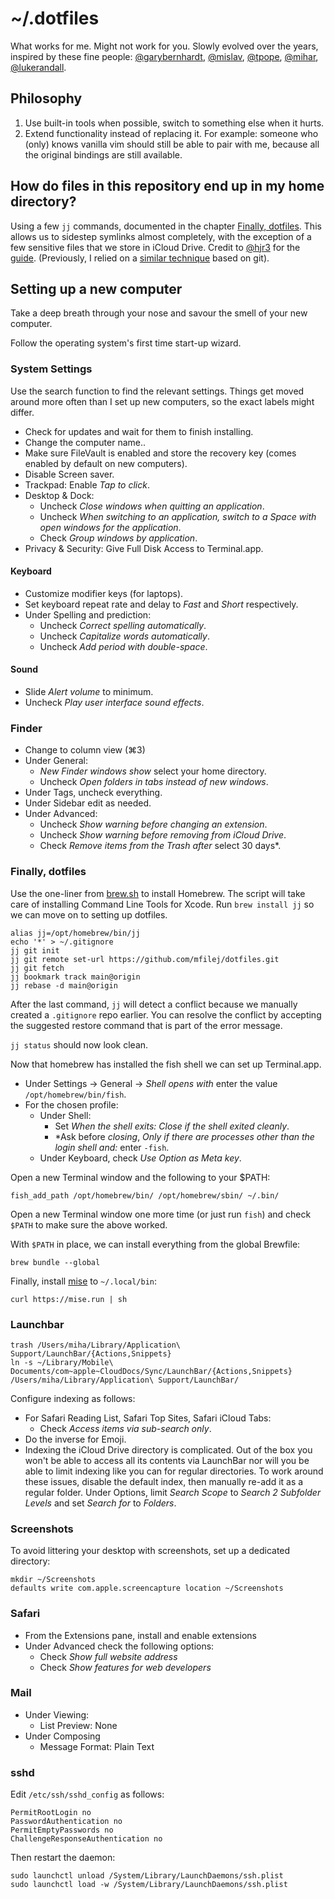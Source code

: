 # ~/.dotfiles

What works for me. Might not work for you. Slowly evolved over the years, inspired by these fine people: [@garybernhardt], [@mislav], [@tpope], [@mihar], [@lukerandall].


## Philosophy

1) Use built-in tools when possible, switch to something else when it hurts.
2) Extend functionality instead of replacing it. For example: someone who (only) knows vanilla vim should still be able to pair with me, because all the original bindings are still available.


## How do files in this repository end up in my home directory?

Using a few `jj` commands, documented in the chapter [Finally, dotfiles](#finally-dotfiles). This allows us to sidestep symlinks almost completely, with the exception of a few sensitive files that we store in iCloud Drive. Credit to [@hjr3] for the [guide][jj-dotfiles-guide]. (Previously, I relied on a [similar technique][git-dotfiles-guide] based on git).


## Setting up a new computer

Take a deep breath through your nose and savour the smell of your new computer.

Follow the operating system's first time start-up wizard. 


### System Settings

Use the search function to find the relevant settings.
Things get moved around more often than I set up new computers, so the exact labels might differ.

- Check for updates and wait for them to finish installing.
- Change the computer name..
- Make sure FileVault is enabled and store the recovery key (comes enabled by default on new computers).
- Disable Screen saver.
- Trackpad: Enable *Tap to click*.
- Desktop & Dock:
  - Uncheck *Close windows when quitting an application*.  
  - Uncheck *When switching to an application, switch to a
  Space with open windows for the application*.
  - Check *Group windows by application*.
- Privacy & Security: Give Full Disk Access to Terminal.app.


#### Keyboard

- Customize modifier keys (for laptops).
- Set keyboard repeat rate and delay to *Fast* and *Short* respectively.
- Under Spelling and prediction:
  - Uncheck *Correct spelling automatically*.
  - Uncheck *Capitalize words automatically*.
  - Uncheck *Add period with double-space*.


#### Sound

- Slide *Alert volume* to minimum.
- Uncheck *Play user interface sound effects*.


### Finder

- Change to column view (⌘3)
- Under General:
  - *New Finder windows show* select your home directory.
  - Uncheck *Open folders in tabs instead of new windows*.
- Under Tags, uncheck everything.
- Under Sidebar edit as needed.
- Under Advanced:
  - Uncheck *Show warning before changing an extension*.
  - Uncheck *Show warning before removing from iCloud Drive*.
  - Check *Remove items from the Trash after* select 30 days*.


### Finally, dotfiles

Use the one-liner from [brew.sh](https://brew.sh) to install Homebrew.
The script will take care of installing Command Line Tools for Xcode.
Run `brew install jj` so we can move on to setting up dotfiles.

```
alias jj=/opt/homebrew/bin/jj
echo '*' > ~/.gitignore
jj git init
jj git remote set-url https://github.com/mfilej/dotfiles.git
jj git fetch
jj bookmark track main@origin
jj rebase -d main@origin
```

After the last command, `jj` will detect a conflict because we manually created a `.gitignore` repo earlier. You can resolve the conflict by accepting the suggested restore command that is part of the error message.

`jj status` should now look clean.

Now that homebrew has installed the fish shell we can set up Terminal.app.

- Under Settings → General → *Shell opens with* enter the value `/opt/homebrew/bin/fish`.
- For the chosen profile:
  - Under Shell:
    - Set *When the shell exits: Close if the shell exited cleanly*.
    - *Ask before *closing*, *Only if there are processes other than the login shell and:* enter `-fish`.
  - Under Keyboard, check *Use Option as Meta key*.

Open a new Terminal window and the following to your $PATH:

    fish_add_path /opt/homebrew/bin/ /opt/homebrew/sbin/ ~/.bin/

Open a new Terminal window one more time (or just run `fish`) and check `$PATH` to make sure the above worked.

With `$PATH` in place, we can install everything from the global Brewfile:

    brew bundle --global

Finally, install [mise][] to `~/.local/bin`:

```
curl https://mise.run | sh
```


### Launchbar

    trash /Users/miha/Library/Application\ Support/LaunchBar/{Actions,Snippets}
    ln -s ~/Library/Mobile\ Documents/com~apple~CloudDocs/Sync/LaunchBar/{Actions,Snippets} /Users/miha/Library/Application\ Support/LaunchBar/

Configure indexing as follows:
- For Safari Reading List, Safari Top Sites, Safari iCloud Tabs:
  - Check *Access items via sub-search only*.
- Do the inverse for Emoji.
- Indexing the iCloud Drive directory is complicated. Out of the box you won't be able to access all its contents via LaunchBar nor will you be able to limit indexing like you can for regular directories. To work around these issues, disable the default index, then manually re-add it as a regular folder. Under Options, limit _Search Scope_ to _Search 2 Subfolder Levels_ and set _Search for_ to _Folders_.


### Screenshots

To avoid littering your desktop with screenshots, set up a dedicated directory:

    mkdir ~/Screenshots
    defaults write com.apple.screencapture location ~/Screenshots


### Safari

- From the Extensions pane, install and enable extensions
- Under Advanced check the following options:
  - Check *Show full website address*
  - Check *Show features for web developers*


### Mail

- Under Viewing:
  - List Preview: None
- Under Composing
  - Message Format: Plain Text


### sshd

Edit `/etc/ssh/sshd_config` as follows:

    PermitRootLogin no
    PasswordAuthentication no
    PermitEmptyPasswords no
    ChallengeResponseAuthentication no

Then restart the daemon:

    sudo launchctl unload /System/Library/LaunchDaemons/ssh.plist
    sudo launchctl load -w /System/Library/LaunchDaemons/ssh.plist


[@garybernhardt]: https://github.com/garybernhardt
[@mislav]: https://github.com/mislav
[@tpope]: https://github.com/tpope
[@mihar]: https://github.com/mihar
[@lukerandall]: https://github.com/lukerandall
[@hjr3]: https://github.com/hjr3
[jj-dotfiles-guide]: https://hermanradtke.com/manage-dotfiles-with-jujutsu/
[git-dotfiles-guide]: http://www.gmarik.info/blog/2010/tracking-dotfiles-with-git/
[mise]: https://mise.jdx.dev
